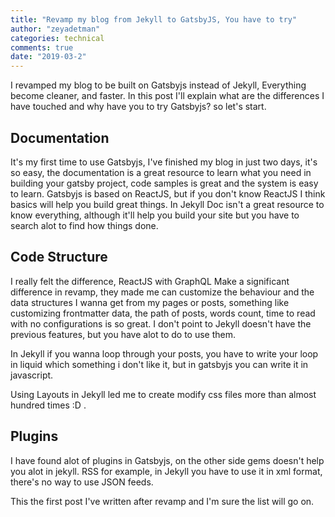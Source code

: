 ```yaml
---
title: "Revamp my blog from Jekyll to GatsbyJS, You have to try"
author: "zeyadetman"
categories: technical
comments: true
date: "2019-03-2"
---
```


I revamped my blog to be built on Gatsbyjs instead of Jekyll, Everything become cleaner, and faster. In this post I'll explain what are the differences I have touched and why have you to try Gatsbyjs? so let's start.

## Documentation

It's my first time to use Gatsbyjs, I've finished my blog in just two days, it's so easy, the documentation is a great resource to learn what you need in building your gatsby project, code samples is great and the system is easy to learn. Gatsbyjs is based on ReactJS, but if you don't know ReactJS I think basics will help you build great things. In Jekyll Doc isn't a great resource to know everything, although it'll help you build your site but you have to search alot to find how things done.

## Code Structure

I really felt the difference, ReactJS with GraphQL Make a significant difference in revamp, they made me can customize the behaviour and the data structures I wanna get from my pages or posts, something like customizing frontmatter data, the path of posts, words count, time to read with no configurations is so great.
I don't point to Jekyll doesn't have the previous features, but you have alot to do to use them.

In Jekyll if you wanna loop through your posts, you have to write your loop in liquid which something i don't like it, but in gatsbyjs you can write it in javascript.

Using Layouts in Jekyll led me to create modify css files more than almost hundred times :D .

## Plugins

I have found alot of plugins in Gatsbyjs, on the other side gems doesn't help you alot in jekyll.
RSS for example, in Jekyll you have to use it in xml format, there's no way to use JSON feeds.

This the first post I've written after revamp and I'm sure the list will go on.
